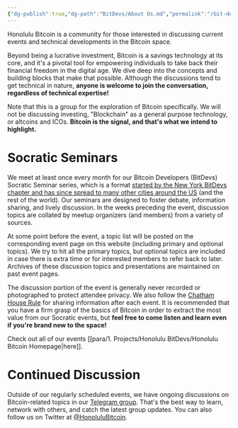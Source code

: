```yaml
---
{"dg-publish":true,"dg-path":"BitDevs/About Us.md","permalink":"/bit-devs/about-us/","title":"About Us","noteIcon":"3","created":"2022-02-01T12:05:06.346-10:00","updated":"2024-09-28T22:54:58.666-10:00"}
---
```



Honolulu Bitcoin is a community for those interested in discussing current events and technical developments in the Bitcoin space.

Beyond being a lucrative investment, Bitcoin is a savings technology at its core, and it's a pivotal tool for empowering individuals to take back their financial freedom in the digital age. We dive deep into the concepts and building blocks that make that possible. Although the discussions tend to get technical in nature, **anyone is welcome to join the conversation, regardless of technical expertise!**

Note that this is a group for the exploration of Bitcoin specifically. We will not be discussing investing, "Blockchain" as a general purpose technology, or altcoins and ICOs. **Bitcoin is the signal, and that's what we intend to highlight.**

# Socratic Seminars

We meet at least once every month for our Bitcoin Developers (BitDevs) Socratic Seminar series, which is a format [started by the New York BitDevs chapter and has since spread to many other cities around the US](https://bitdevs.org/cities) (and the rest of the world). Our seminars are designed to foster debate, information sharing, and lively discussion. In the weeks preceding the event, discussion topics are collated by meetup organizers (and members) from a variety of sources.

At some point before the event, a topic list will be posted on the corresponding event page on this website (including primary and optional topics). We try to hit all the primary topics, but optional topics are included in case there is extra time or for interested members to refer back to later. Archives of these discussion topics and presentations are maintained on past event pages.

The discussion portion of the event is generally never recorded or photographed to protect attendee privacy. We also follow the [Chatham House Rule](https://www.chathamhouse.org/about-us/chatham-house-rule) for sharing information after each event. It is recommended that you have a firm grasp of the basics of Bitcoin in order to extract the most value from our Socratic events, but **feel free to come listen and learn even if you're brand new to the space!**

Check out all of our events [[para/1. Projects/Honolulu BitDevs/Honolulu Bitcoin Homepage\|here]].

# Continued Discussion

Outside of our regularly scheduled events, we have ongoing discussions on Bitcoin-related topics in our [Telegram group](https://t.me/+Ho8M3ZAFmC5mY2Mx). That's the best way to learn, network with others, and catch the latest group updates. You can also follow us on Twitter at [@HonoluluBitcoin](https://twitter.com/HonoluluBitcoin?s=20).